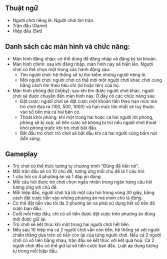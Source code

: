 ## Thuật ngữ

- Người chơi riêng lẻ: Người chơi tìm trận.
- Trận đấu (Game)
- Hiệp đấu (Set)

## Danh sách các màn hình và chức năng:

* Màn hình đăng nhập: có thể dùng để đăng nhập và đăng ký tài khoản.
* Màn hình chính: sau khi đăng nhập, màn hình này sẽ hiện lên. Người chơi có thể chọn một trong các hành động sau:
  * Tìm người chơi: hệ thống sẽ tự tìm kiếm những người riêng lẻ.
  * Mời người chơi: người chơi có thể mời một người chơi khác chơi cùng bằng cách tìm theo tiêu chí (id hoặc tên) của họ.
* Màn hình phòng đợi (lobby): sau khi tìm được người chơi khác, người chơi sẽ được chuyển đến màn hình này. Ở đây có các chức năng sau:
  * Đặt cược: người chơi sẽ đặt cược một khoản tiền theo hạn mức mà trò chơi đưa ra (100, 500, 1000) và hạn mức lớn nhất sẽ tuỳ thuộc vào số tiền mà cả hai bên có.
  * Thoát khỏi phòng: khi một trong hai hoặc cả hai người rời phòng, phòng sẽ bị xoá; số tiền cược sẽ không bị trừ nếu người chơi thoát khỏi phòng trước khi trò chơi bắt đầu.
  * Bắt đầu trò chơi: trò chơi sẽ bắt đầu khi cả hai người cùng bấm nút _Sẵn sàng_.
 
## Gameplay

* Trò chơi có thể thức tương tự chương trình "Đừng để tiền rơi".
* Mỗi trận đấu sẽ có 10 chủ đề, tương ứng mỗi chủ đề là 1 câu hỏi.
* 1 câu hỏi có 4 phương án và 1 đáp án đúng.
* Mỗi câu hỏi được trò chơi chọn ngẫu nhiên trong ngân hàng câu hỏi tương ứng với chủ đề.
* Mỗi hiệp đấu, người chơi trả lời một câu hỏi trong vòng 30 giây, bằng cách đặt cược tiền vào *những* phương án mà mình cho là đúng.
* Có thể đặt tiền vào tối đa 3 phương án và phải sử dụng hết số tiền đã cược ban đầu.
* Cuối mỗi hiệp đấu, chỉ có số tiền được đặt cược trên phương án đúng mới được giữ lại.
* Trò chơi sẽ kết thúc khi một trong hai người chơi hết tiền.
* Nếu sau 10 hiệp mà cả 2 người chơi vẫn còn tiền, hệ thống sẽ xét người chiến thắng dựa trên số tiền còn lại của từng người chơi. Nếu cả 2 người chơi có số tiền bằng nhau, trận đấu sẽ kết thúc với kết quả hoà. Cả 2 người chơi đều có thể giữ lại số tiền cược ban đầu. Luật áp dụng tương tự trong mỗi hiệp đấu.